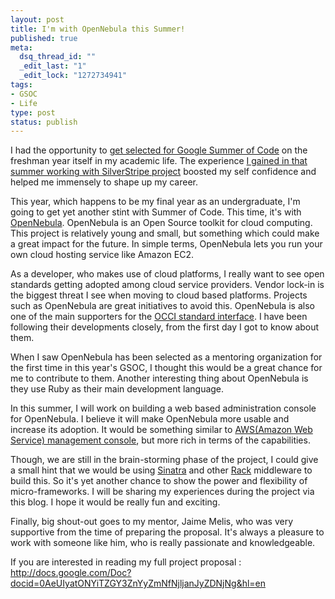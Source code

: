```yaml
--- 
layout: post
title: I'm with OpenNebula this Summer!
published: true
meta: 
  dsq_thread_id: ""
  _edit_last: "1"
  _edit_lock: "1272734941"
tags: 
- GSOC
- Life
type: post
status: publish
---
```

I had the opportunity to <a href="http://www.web2media.net/laktek/2007/04/12/accepted-to-google-summer-of-code/" target="_blank">get selected for Google Summer of Code</a> on the freshman year itself in my academic life. The experience <a href="http://www.web2media.net/laktek/2007/08/25/sweet-summer-of-code-thank-you-google/"  target="_blank">I gained in that summer working with  SilverStripe project</a> boosted my self confidence and helped me immensely to shape up my career.

This year, which happens to be my final year as an undergraduate, I'm going to get yet another stint with Summer of Code. This time, it's with <a href="http://opennebula.org">OpenNebula</a>. OpenNebula is an Open Source toolkit for cloud computing. This project is relatively young and small, but something which could make a great impact for the future. In simple terms, OpenNebula lets you run your own cloud hosting service like Amazon EC2.

As a developer, who makes use of cloud platforms, I really want to see open standards getting adopted among cloud service providers. Vendor lock-in is the biggest threat I see when moving to cloud based platforms. Projects such as OpenNebula are great initiatives to avoid this. OpenNebula is also one of the main supporters for the <a href="http://www.occi-wg.org/doku.php">OCCI standard interface</a>. I have been following their developments closely, from the first day I got to know about them.

When I saw OpenNebula has been selected as a mentoring organization for the first time in this year's GSOC, I thought this would be a great chance for me to contribute to them. Another interesting thing about OpenNebula is they use Ruby as their main development language.

In this summer, I will work on building a web based administration console for OpenNebula. I believe it will make OpenNebula more usable and increase its adoption. It would be something similar to <a href="http://aws.amazon.com/console/">AWS(Amazon Web Service) management console</a>, but more rich in terms of the capabilities.

Though, we are still in the brain-storming phase of the project, I could give a small hint that we would be using <a href="http://www.sinatrarb.com">Sinatra</a> and other <a href="http://rack.rubyforge.org">Rack</a> middleware to build this. So it's yet another chance to show the power and flexibility of micro-frameworks. I will be sharing my experiences during the project via this blog. I hope it would be really fun and exciting.

Finally, big shout-out goes to my mentor, Jaime Melis, who was very supportive from the time of preparing the proposal. It's always a pleasure to work with someone like him, who is really passionate and knowledgeable.

 If you are interested in reading my full project proposal : <a href="http://docs.google.com/Doc?docid=0AeUIyatONYiTZGY3ZnYyZmNfNjljanJyZDNjNg&hl=en">http://docs.google.com/Doc?docid=0AeUIyatONYiTZGY3ZnYyZmNfNjljanJyZDNjNg&hl=en
</a>
